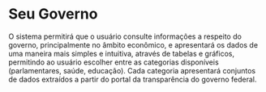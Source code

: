 # Seu Governo

O sistema permitirá que o usuário consulte informações a respeito do governo,
principalmente no âmbito econômico, e apresentará os dados de uma maneira mais
simples e intuitiva, através de tabelas e gráficos, permitindo ao usuário escolher entre
as categorias disponíveis (parlamentares, saúde, educação). Cada categoria
apresentará conjuntos de dados extraídos a partir do portal da transparência do
governo federal.

